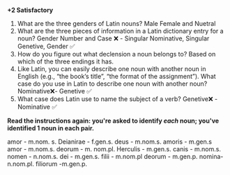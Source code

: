 **+2 Satisfactory**


1. What are the three genders of Latin nouns? Male Female and Nuetral
2. What are the three pieces of information in a Latin dictionary entry for a noun? Gender Number and Case ❌ - Singular Nominative, Singular Genetive, Gender ✅
3. How do you figure out what declension a noun belongs to? Based on which of the three endings it has. 
4. Like Latin, you can easily describe one noun with another noun in English (e.g., “the book’s title”, “the format of the assignment”). 
What case do you use in Latin to describe one noun with another noun? Nominative❌- Genetive ✅ 
5. What case does Latin use to name the subject of a verb? Genetive❌ - Nominative ✅



**Read the instructions again:  you're asked to identify  *each* noun; you've identified 1 noun in each pair.**


amor - m.nom. s. Deianirae - f.gen.s. 
deus - m.nom.s. amoris - m.gen.s
amor - m.nom.s. deorum - m. nom.pl.
Herculis - m.gen.s. canis - m.nom.s.  
nomen - n.nom.s. dei - m.gen.s.
filii - m.nom.pl deorum - m.gen.p.
nomina- n.nom.pl. filiorum -m.gen.p. 

